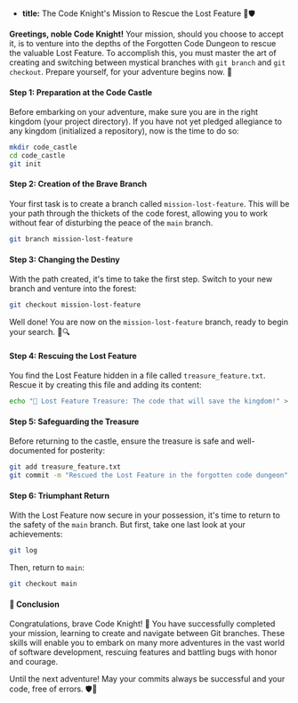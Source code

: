 * **title:** The Code Knight's Mission to Rescue the Lost Feature 🐉🛡️

**Greetings, noble Code Knight!** Your mission, should you choose to accept it, is to venture into the depths of the Forgotten Code Dungeon to rescue the valuable Lost Feature. To accomplish this, you must master the art of creating and switching between mystical branches with `git branch` and `git checkout`. Prepare yourself, for your adventure begins now. 🚀

#### Step 1: Preparation at the Code Castle

Before embarking on your adventure, make sure you are in the right kingdom (your project directory). If you have not yet pledged allegiance to any kingdom (initialized a repository), now is the time to do so:

```bash
mkdir code_castle
cd code_castle
git init
```

#### Step 2: Creation of the Brave Branch

Your first task is to create a branch called `mission-lost-feature`. This will be your path through the thickets of the code forest, allowing you to work without fear of disturbing the peace of the `main` branch.

```bash
git branch mission-lost-feature
```

#### Step 3: Changing the Destiny

With the path created, it's time to take the first step. Switch to your new branch and venture into the forest:

```bash
git checkout mission-lost-feature
```

Well done! You are now on the `mission-lost-feature` branch, ready to begin your search. 🌲🔍

#### Step 4: Rescuing the Lost Feature

You find the Lost Feature hidden in a file called `treasure_feature.txt`. Rescue it by creating this file and adding its content:

```bash
echo "💎 Lost Feature Treasure: The code that will save the kingdom!" > treasure_feature.txt
```

#### Step 5: Safeguarding the Treasure

Before returning to the castle, ensure the treasure is safe and well-documented for posterity:

```bash
git add treasure_feature.txt
git commit -m "Rescued the Lost Feature in the forgotten code dungeon"
```

#### Step 6: Triumphant Return

With the Lost Feature now secure in your possession, it's time to return to the safety of the `main` branch. But first, take one last look at your achievements:

```bash
git log
```

Then, return to `main`:

```bash
git checkout main
```

#### 🤔 Conclusion

Congratulations, brave Code Knight! 🎉 You have successfully completed your mission, learning to create and navigate between Git branches. These skills will enable you to embark on many more adventures in the vast world of software development, rescuing features and battling bugs with honor and courage.

Until the next adventure! May your commits always be successful and your code, free of errors. 🛡️🐉